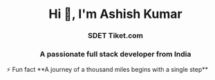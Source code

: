 <h1 align="center">Hi 👋, I'm Ashish Kumar</h1>
<h3 align="center">SDET Tiket.com</h3>
<h3 align="center">A passionate full stack developer from India</h3>
⚡ Fun fact **A journey of a thousand miles begins with a single step**

<!--
**AshishKumar33/AshishKumar33** is a ✨ _special_ ✨ repository because its `README.md` (this file) appears on your GitHub profile.

Here are some ideas to get you started:

- 🔭 I’m currently working on ...
- 🌱 I’m currently learning ...
- 👯 I’m looking to collaborate on ...
- 🤔 I’m looking for help with ...
- 💬 Ask me about ...
- 📫 How to reach me: ...
- 😄 Pronouns: ...
- ⚡ Fun fact: ...
-->
